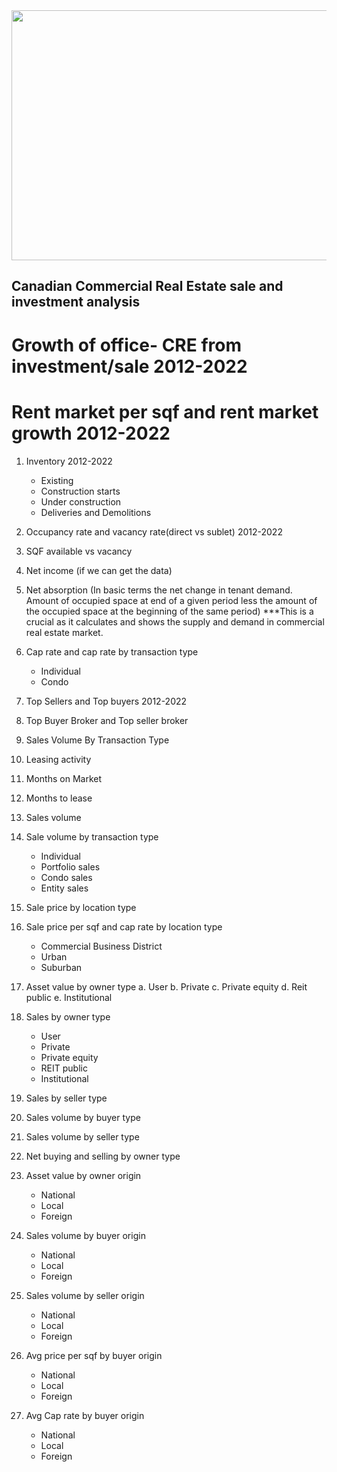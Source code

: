 
<img src="https://media.istockphoto.com/photos/futuristic-skyscrapers-at-dusk-picture-id1181546520?k=20&m=1181546520&s=612x612&w=0&h=uDYKdiBzkwL9KOgGelr52wqJJaBd4kJM2GVEqJQIlVw=" width="600" height="400">

## Canadian Commercial Real Estate sale and investment analysis 

# Growth of office- CRE from investment/sale 2012-2022

# Rent market per sqf and rent market growth 2012-2022

1. Inventory 2012-2022 
    - Existing
    - Construction starts 
    - Under construction 
    - Deliveries and Demolitions

2. Occupancy rate and vacancy rate(direct vs sublet) 2012-2022

3. SQF available vs vacancy 

4. Net income (if we can get the data)

5. Net absorption (In basic terms the net change in tenant demand. 
Amount of occupied space at end of a given period less the amount of 
the occupied space at the beginning of the same period) ***This is a 
crucial as it calculates and shows the supply and demand in 
commercial real estate market.

6. Cap rate and cap rate by transaction type
    - Individual  
    - Condo 

7. Top Sellers and Top buyers 2012-2022

8. Top Buyer Broker and Top seller broker 

9. Sales Volume By Transaction Type

10. Leasing activity 

11. Months on Market 

12. Months to lease 

13. Sales volume

14. Sale volume by transaction type
    - Individual 
    - Portfolio sales 
    - Condo sales 
    - Entity sales 

15. Sale price by location type 

16. Sale price per sqf and cap rate by location type
    - Commercial Business District
    - Urban 
    - Suburban 

17. Asset value by owner type
a. User 
b. Private 
c. Private equity 
d. Reit public 
e. Institutional 
 
18. Sales by owner type 
    - User 
    - Private 
    - Private equity 
    - REIT public 
    - Institutional 

19. Sales by seller type 

20. Sales volume by buyer type 

21. Sales volume by seller type 

22. Net buying and selling by owner type 

23. Asset value by owner origin
    - National 
    - Local 
    - Foreign

24. Sales volume by buyer origin 
    - National 
    - Local 
    - Foreign

25. Sales volume by seller origin 
    - National 
    - Local 
    - Foreign

26. Avg price per sqf by buyer origin 
    - National 
    - Local 
    - Foreign

27. Avg Cap rate by buyer origin 
    - National 
    - Local 
    - Foreign
 

